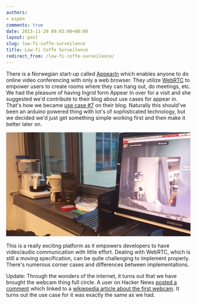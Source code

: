 ```yaml
---
authors:
- espen
comments: true
date: 2013-11-29 09:03:00+00:00
layout: post
slug: low-fi-coffe-surveilence
title: Low-fi Coffe Surveilence
redirect_from: /low-fi-coffe-surveilence/
---
```

There is a Norwegian start-up called <a href="http://appear.in">AppearIn</a> which enables anyone to do online video conferencing with only a web browser. They utilize <a href="http://webrtc.org">WebRTC</a> to empower users to create rooms where they can hang out, do meetings, etc. We had the pleasure of having Ingrid form Appear In over for a visit and she suggested we'd contribute to their blog about use cases for appear in. That's how we became <a href="http://blog.appear.in/post/68370877054/use-case-7-for-appear-in-monitor-your-coffee-maker">use case #7</a> on their blog. Naturally this should've been an arduino powered thing with lot's of sophisticated technology, but we decided we'd just get something simple working first and then make it better later on.

<img src="/images/2013-11-29-low-fi-coffe-surveilence/coffe.jpg" alt="Low-fi Coffe Surveilence">

This is a really exciting platform as it empowers developers to have video/audio communication with little effort. Dealing with WebRTC, which is still a moving specification, can be quite challenging to implement properly. There's numerous corner cases and differences between implementations.

Update: Through the wonders of the internet, it turns out that we have brought the webcam thing full circle. A user on Hacker News <a href="https://news.ycombinator.com/item?id=6816125">posted a comment</a> which linked to a <a href="https://en.wikipedia.org/wiki/Trojan_Room_coffee_pot">wikiepedia article about the first webcam</a>. It turns out the use case for it was exactly the same as we had.